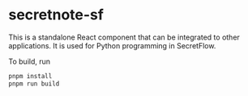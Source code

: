 # secretnote-sf

This is a standalone React component that can be integrated to other applications.
It is used for Python programming in SecretFlow.

To build, run
```sh
pnpm install
pnpm run build
```